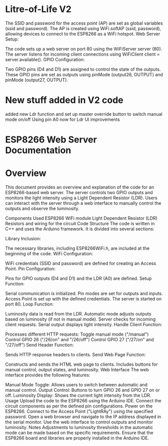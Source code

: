 # Litre-of-Life V2

The SSID and password for the access point (AP) are set as global variables (ssid and password). The AP is created using WiFi.softAP (ssid, password), allowing devices to connect to the ESP8266 as a WiFi hotspot. Web Server Setup:

The code sets up a web server on port 80 using the WiFiServer server (80). The server listens for incoming client connections using WiFiClient client = server.available(). GPIO Configuration:

Two GPIO pins (D4 and D1) are assigned to control the state of the outputs. These GPIO pins are set as outputs using pinMode (output26, OUTPUT) and pinMode (output27, OUTPUT).

# New stuff added in V2 code
added new Ldr function and set up master override button to switch manual mode on/off
Using pin A0 now for Ldr 
UI improvements

# ESP8266 Web Server Documentation
# Overview

This document provides an overview and explanation of the code for an ESP8266-based web server. The server controls two GPIO outputs and monitors the light intensity using a Light Dependent Resistor (LDR). Users can interact with the server through a web interface to manually control the outputs and observe the luminosity.

Components Used
ESP8266 WiFi module
Light Dependent Resistor (LDR)
Resistors and wiring for the circuit
Code Structure
The code is written in C++ and uses the Arduino framework. It is divided into several sections:

Library Inclusion:

The necessary libraries, including ESP8266WiFi.h, are included at the beginning of the code.
WiFi Configuration:

WiFi credentials (SSID and password) are defined for creating an Access Point.
Pin Configuration:

Pins for GPIO outputs (D4 and D1) and the LDR (A0) are defined.
Setup Function:

Serial communication is initialized.
Pin modes are set for outputs and inputs.
Access Point is set up with the defined credentials.
The server is started on port 80.
Loop Function:

Luminosity data is read from the LDR.
Automatic mode adjusts outputs based on luminosity (if not in manual mode).
Server checks for incoming client requests.
Serial output displays light intensity.
Handle Client Function:

Processes different HTTP requests:
Toggle manual mode ("/manual")
Control GPIO 26 ("/26/on" and "/26/off")
Control GPIO 27 ("/27/on" and "/27/off")
Send Header Function:

Sends HTTP response headers to clients.
Send Web Page Function:

Constructs and sends the HTML web page to clients.
Includes buttons for manual control, output states, and luminosity.
Web Interface
The web interface provides the following features:

Manual Mode Toggle: Allows users to switch between automatic and manual control.
Output Control: Buttons to turn GPIO 26 and GPIO 27 on or off.
Luminosity Display: Shows the current light intensity from the LDR.
Usage
Upload the code to the ESP8266 using the Arduino IDE.
Connect the circuit components as per the defined pin configurations.
Power on the ESP8266.
Connect to the Access Point ("LightRAy") using the specified password.
Open a web browser and navigate to the IP address displayed in the serial monitor.
Use the web interface to control outputs and monitor luminosity.
Notes
Adjustments to luminosity thresholds in the automatic mode can be made based on the specific requirements.
Ensure that the ESP8266 board and libraries are properly installed in the Arduino IDE.
